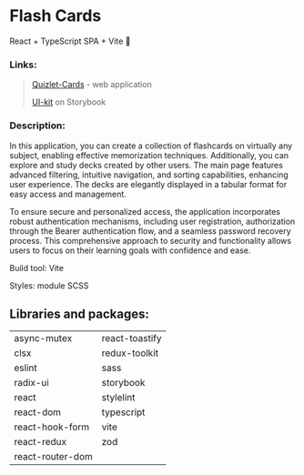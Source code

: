 # Flash Cards

React + TypeScript SPA + Vite 🚀

### Links:
> [Quizlet-Cards](https://flash-cards-pavlova.vercel.app/sign-in) - web application
> 
> [UI-kit](http://localhost:5173/) on Storybook


### Description:

In this application, you can create a collection of flashcards on virtually any subject, enabling effective memorization
techniques. Additionally, you can explore and study decks created by other users. The main page features advanced
filtering, intuitive navigation, and sorting capabilities, enhancing user experience. The decks are elegantly displayed
in a tabular format for easy access and management.

To ensure secure and personalized access, the application incorporates robust authentication mechanisms, including user
registration, authorization through the Bearer authentication flow, and a seamless password recovery process. This
comprehensive approach to security and functionality allows users to focus on their learning goals with confidence and
ease.

Build tool: Vite

Styles: module SCSS

## Libraries and packages:

<table>
  <tr>
    <td>async-mutex</td>
    <td>react-toastify</td>
  </tr>
  <tr>
    <td>clsx</td>
    <td>redux-toolkit</td>
  </tr>  
  <tr>
    <td>eslint</td>
    <td>sass</td>
  </tr>  
  <tr>
    <td>radix-ui</td>
    <td>storybook</td>
  </tr>  
  <tr>
    <td>react</td>
    <td>stylelint</td>
  </tr>  
  <tr>
    <td>react-dom</td>
    <td>typescript</td>
  </tr>  
  <tr>
    <td>react-hook-form</td>
    <td>vite</td>
  </tr>
  <tr>
    <td>react-redux</td>
    <td>zod</td>
  </tr>
  <tr>
    <td>react-router-dom</td>
    <td></td>
  </tr>
</table>